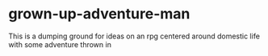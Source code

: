 # grown-up-adventure-man
This is a dumping ground for ideas on an rpg centered around domestic life with some adventure thrown in  
